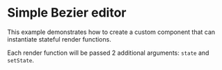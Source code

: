 # Simple Bezier editor

This example demonstrates how to create a custom component that can instantiate stateful render functions.

Each render function will be passed 2 additional arguments: `state` and `setState`.
